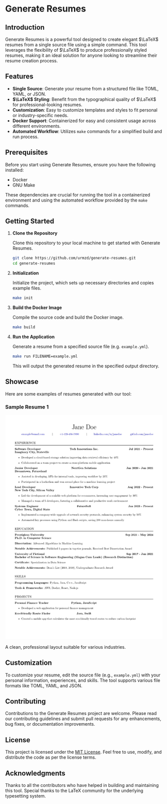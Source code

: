 # Generate Resumes

## Introduction

Generate Resumes is a powerful tool designed to create elegant $\LaTeX$ resumes from a single source file using a simple command. This tool leverages the flexibility of $\LaTeX$ to produce professionally styled resumes, making it an ideal solution for anyone looking to streamline their resume creation process.

## Features

- **Single Source**: Generate your resume from a structured file like TOML, YAML, or JSON.
- **$\LaTeX$ Styling**: Benefit from the typographical quality of $\LaTeX$ for professional-looking resumes.
- **Customization**: Easy to customize templates and styles to fit personal or industry-specific needs.
- **Docker Support**: Containerized for easy and consistent usage across different environments.
- **Automated Workflow**: Utilizes `make` commands for a simplified build and run process.

## Prerequisites

Before you start using Generate Resumes, ensure you have the following installed:
- Docker
- GNU Make

These dependencies are crucial for running the tool in a containerized environment and using the automated workflow provided by the `make` commands.

## Getting Started

1. **Clone the Repository**
   
   Clone this repository to your local machine to get started with Generate Resumes.

   ```bash
   git clone https://github.com/urmzd/generate-resumes.git
   cd generate-resumes
   ```

2. **Initialization**

   Initialize the project, which sets up necessary directories and copies example files.

   ```bash
   make init
   ```

3. **Build the Docker Image**

   Compile the source code and build the Docker image.

   ```bash
   make build
   ```

4. **Run the Application**

   Generate a resume from a specified source file (e.g. `example.yml`).

   ```bash
   make run FILENAME=example.yml
   ```

   This will output the generated resume in the specified output directory.

## Showcase

Here are some examples of resumes generated with our tool:

### Sample Resume 1

![Sample Resume 1](assets/example_results/example.jpg)

A clean, professional layout suitable for various industries.

## Customization

To customize your resume, edit the source file (e.g., `example.yml`) with your personal information, experiences, and skills. The tool supports various file formats like TOML, YAML, and JSON.

## Contributing

Contributions to the Generate Resumes project are welcome. Please read our contributing guidelines and submit pull requests for any enhancements, bug fixes, or documentation improvements.

## License

This project is licensed under the [MIT License](LICENSE). Feel free to use, modify, and distribute the code as per the license terms.

## Acknowledgments

Thanks to all the contributors who have helped in building and maintaining this tool. Special thanks to the LaTeX community for the underlying typesetting system.
